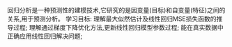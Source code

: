 回归分析是一种预测性的建模技术,它研究的是因变量(目标)和自变量(特征)之间的关系,用于预测分析。
学习目标: 
理解最大似然估计及线性回归MSE损失函数的推导过程; 
理解通过梯度下降优化方法,更新线性回归模型参数过程; 
能在真实数据中正确应用线性回归解决问题;